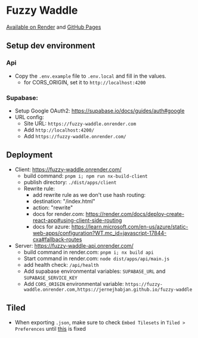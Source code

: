 # Fuzzy Waddle

[Available on Render](https://fuzzy-waddle.onrender.com/)
and [GitHub Pages](https://jernejhabjan.github.io/fuzzy-waddle/)

## Setup dev environment

### Api

- Copy the `.env.example` file to `.env.local` and fill in the values.
  - for CORS_ORIGIN, set it to `http://localhost:4200`

### Supabase:

- Setup Google OAuth2: https://supabase.io/docs/guides/auth#google
- URL config:
  - Site URL: `https://fuzzy-waddle.onrender.com`
  - Add `http://localhost:4200/`
  - Add `https://fuzzy-waddle.onrender.com/`

## Deployment

- Client: https://fuzzy-waddle.onrender.com/
  - build command: `pnpm i; npm run nx-build-client`
  - publish directory: `./dist/apps/client`
  - Rewrite rule:
    - add rewrite rule as we don't use hash routing:
    - destination: "/index.html"
    - action: "rewrite"
    - docs for render.com: https://render.com/docs/deploy-create-react-app#using-client-side-routing
    - docs for
      azure: https://learn.microsoft.com/en-us/azure/static-web-apps/configuration?WT.mc_id=javascript-17844-cxa#fallback-routes
- Server: https://fuzzy-waddle-api.onrender.com/
  - build command in render.com: `pnpm i; nx build api`
  - Start command in render.com: `node dist/apps/api/main.js`
  - add health check: `/api/health`
  - Add supabase environmental variables: `SUPABASE_URL` and `SUPABASE_SERVICE_KEY`
  - Add `CORS_ORIGIN` environmental
    variable: `https://fuzzy-waddle.onrender.com,https://jernejhabjan.github.io/fuzzy-waddle`

## Tiled

- When exporting `.json`, make sure to check `Embed Tilesets` in `Tiled > Preferences`
  until [this](https://github.com/JernejHabjan/fuzzy-waddle/issues/60) is fixed
